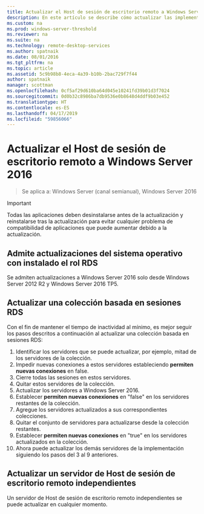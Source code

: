 ```yaml
---
title: Actualizar el Host de sesión de escritorio remoto a Windows Server 2016
description: En este artículo se describe cómo actualizar las implementaciones existentes de servicios de escritorio remoto a Windows Server 2016.
ms.custom: na
ms.prod: windows-server-threshold
ms.reviewer: na
ms.suite: na
ms.technology: remote-desktop-services
ms.author: spatnaik
ms.date: 08/01/2016
ms.tgt_pltfrm: na
ms.topic: article
ms.assetid: 5c9b98b8-4eca-4a39-b10b-2bac729f7f44
author: spatnaik
manager: scottman
ms.openlocfilehash: 0cf5af29d610ba64d045e10241fd39b01d3f7024
ms.sourcegitcommit: 0d0b32c8986ba7db9536e0b8648d4ddf9b03e452
ms.translationtype: HT
ms.contentlocale: es-ES
ms.lasthandoff: 04/17/2019
ms.locfileid: "59856066"
---
```

# <a name="upgrading-your-remote-desktop-session-host-to-windows-server-2016"></a>Actualizar el Host de sesión de escritorio remoto a Windows Server 2016

>Se aplica a: Windows Server (canal semianual), Windows Server 2016

> [!IMPORTANT]
> Todas las aplicaciones deben desinstalarse antes de la actualización y reinstalarse tras la actualización para evitar cualquier problema de compatibilidad de aplicaciones que puede aumentar debido a la actualización.

## <a name="supported-os-upgrades-with-rds-role-installed"></a>Admite actualizaciones del sistema operativo con instalado el rol RDS
Se admiten actualizaciones a Windows Server 2016 solo desde Windows Server 2012 R2 y Windows Server 2016 TP5.

## <a name="upgrading-a-rds-session-based-collection"></a>Actualizar una colección basada en sesiones RDS
Con el fin de mantener el tiempo de inactividad al mínimo, es mejor seguir los pasos descritos a continuación al actualizar una colección basada en sesiones RDS:

1. Identificar los servidores que se puede actualizar, por ejemplo, mitad de los servidores de la colección.
2. Impedir nuevas conexiones a estos servidores estableciendo **permiten nuevas conexiones** en false.
3. Cierre todas las sesiones en estos servidores. 
4. Quitar estos servidores de la colección.
5. Actualizar los servidores a Windows Server 2016.
6. Establecer **permiten nuevas conexiones** en "false" en los servidores restantes de la colección.
7. Agregue los servidores actualizados a sus correspondientes colecciones.
8. Quitar el conjunto de servidores para actualizarse desde la colección restantes.
9. Establecer **permiten nuevas conexiones** en "true" en los servidores actualizados en la colección.
10. Ahora puede actualizar los demás servidores de la implementación siguiendo los pasos del 3 al 9 anteriores.

## <a name="upgrading-a-standalone-rd-session-host-server"></a>Actualizar un servidor de Host de sesión de escritorio remoto independientes
Un servidor de Host de sesión de escritorio remoto independientes se puede actualizar en cualquier momento.
